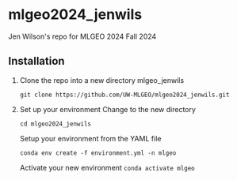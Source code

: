 # mlgeo2024_jenwils
Jen Wilson's repo for MLGEO 2024 Fall 2024

## Installation 

1. Clone the repo into a new directory mlgeo_jenwils
    ```
    git clone https://github.com/UW-MLGEO/mlgeo2024_jenwils.git
    ```

2. Set up your environment
    Change to the new directory
    ```
    cd mlgeo2024_jenwils
    ```
    Setup your environment from the YAML file
    ```
    conda env create -f environment.yml -n mlgeo
    ```
    Activate your new environment
    ```conda activate mlgeo```
